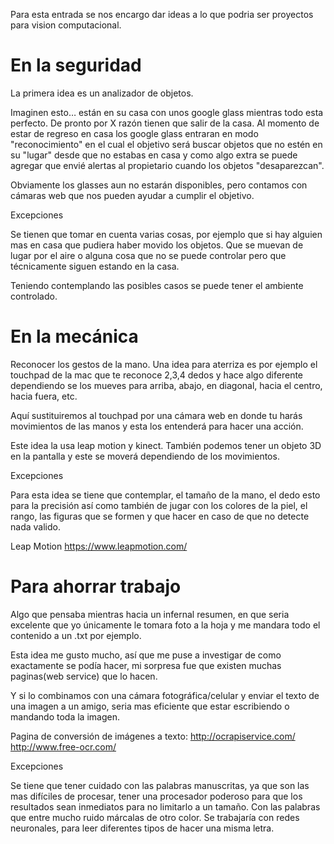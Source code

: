 Para esta entrada se nos encargo dar ideas a lo que podria ser proyectos para vision computacional.

En la seguridad
===============

La primera idea es un analizador de objetos.

Imaginen esto… están en su casa con unos google glass mientras todo esta perfecto. De pronto por X razón tienen que salir de la casa. Al momento de estar de regreso en casa los google glass entraran en modo "reconocimiento" en el cual  el objetivo será buscar objetos que no estén en su "lugar" desde que no estabas en casa y como algo extra se puede agregar que envié alertas al propietario cuando los objetos "desaparezcan".

Obviamente los glasses aun no estarán disponibles, pero contamos con cámaras web que nos pueden ayudar a cumplir el objetivo.

Excepciones 

Se tienen que tomar en cuenta varias cosas, por ejemplo que si hay alguien mas en casa que pudiera haber movido los objetos. Que se muevan de lugar por el aire o alguna cosa que no se puede controlar pero que técnicamente siguen estando en la casa. 

Teniendo contemplando las posibles casos se puede tener el ambiente controlado. 



En la mecánica
==============

Reconocer los gestos de la mano. Una idea para aterriza es por ejemplo el touchpad de la mac que te reconoce 2,3,4 dedos y hace algo diferente dependiendo se los mueves para arriba, abajo, en diagonal, hacia el centro, hacia fuera, etc. 

Aquí sustituiremos al touchpad por una cámara web en donde tu harás movimientos de las manos y esta los entenderá para hacer una acción. 

Este idea la usa leap motion y kinect. También podemos tener un objeto 3D en la pantalla y este se moverá dependiendo de los movimientos. 

Excepciones 

Para esta idea se tiene que contemplar, el tamaño de la mano, el dedo esto para la precisión así como también de jugar con los colores de la piel, el rango,  las figuras que se formen y que hacer en caso de que no detecte nada valido.

Leap Motion
	https://www.leapmotion.com/


Para ahorrar trabajo
====================

Algo que pensaba mientras hacia un infernal resumen, en que seria excelente que yo únicamente le tomara foto a la hoja y me mandara todo el contenido a un .txt por ejemplo. 

Esta idea me gusto mucho, así que me puse a investigar de como exactamente se podía hacer, mi sorpresa fue que existen muchas paginas(web service) que lo hacen.

Y si lo combinamos con una cámara fotográfica/celular y enviar el texto de una imagen a un amigo, seria mas eficiente que estar escribiendo o mandando toda la imagen. 

Pagina de conversión de imágenes a texto: 
	http://ocrapiservice.com/
	http://www.free-ocr.com/ 


Excepciones

Se tiene que tener cuidado con las palabras manuscritas, ya que son las mas difíciles de procesar, tener una procesador poderoso para que los resultados sean inmediatos para no limitarlo a un tamaño. Con las palabras que entre mucho ruido márcalas de otro color. Se trabajaría con redes neuronales, para leer diferentes tipos de hacer una misma letra. 







